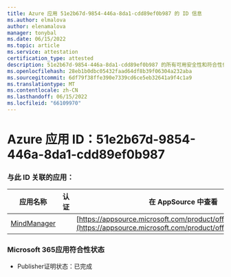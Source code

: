 ```yaml
---
title: Azure 应用 51e2b67d-9854-446a-8da1-cdd89ef0b987 的 ID 信息
ms.author: elmalova
author: elenamalova
manager: tonybal
ms.date: 06/15/2022
ms.topic: article
ms.service: attestation
certification_type: attested
description: 51e2b67d-9854-446a-8da1-cdd89ef0b987 的所有可用安全性和符合性信息。
ms.openlocfilehash: 28eb1b0dbc05432faad64df8b39f06304a232aba
ms.sourcegitcommit: 6df79f38ffe390e7339cd6ce5eb32641a9f4c1a9
ms.translationtype: MT
ms.contentlocale: zh-CN
ms.lasthandoff: 06/15/2022
ms.locfileid: "66109970"
---
```

# <a name="azure-app-id-51e2b67d-9854-446a-8da1-cdd89ef0b987"></a>Azure 应用 ID：51e2b67d-9854-446a-8da1-cdd89ef0b987


### <a name="apps-associated-with-this-id"></a>与此 ID 关联的应用：
| **应用名称** | **认证** | **在 AppSource 中查看** |
|--------------|---------------|-----------------------|
| [MindManager](../forward/WA200002261.md) |  | [https://appsource.microsoft.com/product/office/WA200002261](https://appsource.microsoft.com/product/office/WA200002261) |

### <a name="microsoft-365-app-compliance-status"></a>Microsoft 365应用符合性状态
- Publisher证明状态：已完成
